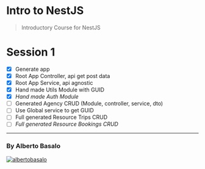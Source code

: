 # Intro to NestJS

> Introductory Course for NestJS

# Session 1

- [x] Generate app
- [x] Root App Controller, api get post data
- [x] Root App Service, api agnostic
- [x] Hand made Utils Module with GUID
- [x] _Hand made Auth Module_
- [ ] Generated Agency CRUD (Module, controller, service, dto)
- [ ] Use Global service to get GUID
- [ ] Full generated Resource Trips CRUD
- [ ] _Full generated Resource Bookings CRUD_

---

<footer>
  <h3>By Alberto Basalo</h3>
  <p >
   <a href="https://twitter.com/albertobasalo" target="blank"><img src="https://img.shields.io/twitter/follow/albertobasalo?logo=twitter&style=for-the-badge" alt="albertobasalo" /></a>
</footer>
